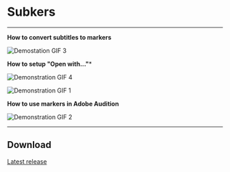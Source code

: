 # Subkers

---

**How to convert subtitles to markers**

![Demostation GIF 3](https://user-images.githubusercontent.com/26527529/65965277-c8a4de80-e477-11e9-9f2d-285aacd9faa1.gif)

**How to setup "Open with..."***

![Demonstration GIF 4](https://user-images.githubusercontent.com/26527529/65966108-1a9a3400-e479-11e9-93a5-dd3a66b7bdc8.gif)

![Demonstration GIF 1](https://user-images.githubusercontent.com/26527529/65933258-4e9a3880-e42a-11e9-9447-9aeeb2864a7d.gif)

**How to use markers in Adobe Audition**

![Demonstration GIF 2](https://user-images.githubusercontent.com/26527529/65933385-b3559300-e42a-11e9-9b8f-31e8cc3cbd15.gif)

---

## Download

[Latest release](https://github.com/Terisback/subkers/releases/latest)
